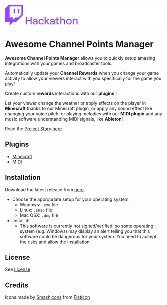 ![Twitch Channel Points Hackathon](./channel_points_hackathon.png)

# Awesome Channel Points Manager

**Awesome Channel Points Manager** allows you to quickly setup amazing integrations with your games and broadcaster tools.

Automatically update your **Channel Rewards** when you change your game activity to allow your viewers interact with you specifically for the game you play!

Create custom **rewards** interactions with our **plugins** !

Let your viewer change the weather or apply effects on the player in **Minecraft** thanks to our Minecraft plugin, or apply any sound effect like changing your voice pitch, or playing melodies with our **MIDI plugin** and any music software understanding MIDI signals, like **Ableton**!

Read the [Project Story here](./STORY.md)

## Plugins

- [Minecraft](./docs/plugins/Minecraft.md)
- [MIDI](./docs/plugins/MIDI.md)


## Installation

Download the latest release from [here](https://github.com/acouvreur/twitch-channel-points-hackathon/releases).

- Choose the appropriate setup for your operating system:
  - Windows: `.exe` file
  - Linux: `.snap` file
  - Mac OSX: `.dmg` file
- Install it!
  - This software is currently not signed/verified, so some operating system (e.g. Windows) may display an alert telling you that this software could be dangerous for your system. You need to accept the risks and allow the installation.

## License

See [License](LICENSE)

## Credits

Icons made by [Smashicons](https://www.flaticon.com/authors/smashicons) from [Flaticon](http://www.flaticon.com)
